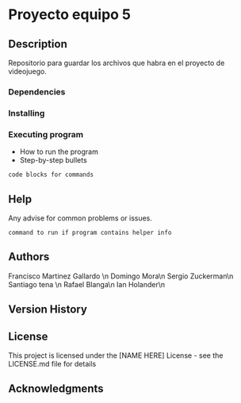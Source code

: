 # Proyecto equipo 5


## Description

Repositorio para guardar los archivos que habra en el proyecto de videojuego.


### Dependencies

### Installing

### Executing program

* How to run the program
* Step-by-step bullets
```
code blocks for commands
```

## Help

Any advise for common problems or issues.
```
command to run if program contains helper info
```

## Authors

Francisco Martinez Gallardo \n
Domingo Mora\n
Sergio Zuckerman\n
Santiago tena \n
Rafael Blanga\n
Ian Holander\n

## Version History


## License

This project is licensed under the [NAME HERE] License - see the LICENSE.md file for details

## Acknowledgments

